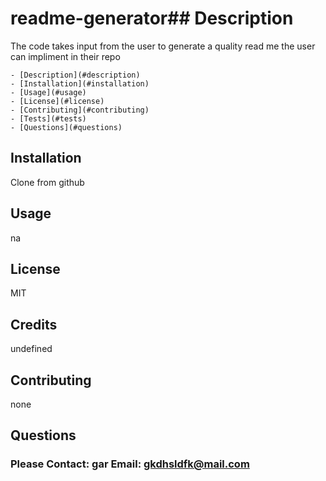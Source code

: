 # readme-generator## Description

The code takes input from the user to generate a quality read me the user can impliment in their repo


    - [Description](#description)
    - [Installation](#installation)
    - [Usage](#usage)
    - [License](#license)
    - [Contributing](#contributing)
    - [Tests](#tests)
    - [Questions](#questions)

## Installation

Clone from github

## Usage

na

## License

MIT

## Credits

undefined

## Contributing

none

## Questions

### Please Contact: gar Email: gkdhsldfk@mail.com